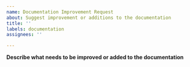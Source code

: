 ```yaml
---
name: Documentation Improvement Request
about: Suggest improvement or additions to the documentation
title: ''
labels: documentation
assignees: ''

---
```


**Describe what needs to be improved or added to the documentation**
